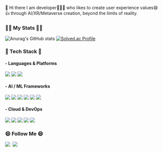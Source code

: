 
👋 Hi there I am developer👨🏻‍💻 who likes to create user experience values😄<br/> 
👍 through AI/XR/Metaverse creation, beyond the limits of reality.

<!--
**woghd8503/woghd8503** is a ✨ _special_ ✨ repository because its `README.md` (this file) appears on your GitHub profile.

Here are some ideas to get you started:

- 🔭 I’m currently working on ...
- 🌱 I’m currently learning ...
- 👯 I’m looking to collaborate on ...
- 🤔 I’m looking for help with ...
- 💬 Ask me about ...
- 📫 How to reach me: ...
- 😄 Pronouns: ...
- ⚡ Fun fact: ...
-->
<h3 align="Left">👩‍💻 My Stats 👩‍💻</h3>
<div align="Left">

![Anurag's GitHub stats](https://github-readme-stats.vercel.app/api?username=woghd8503&show_icons=true&theme=radical)
[![Solved.ac Profile](http://mazassumnida.wtf/api/v2/generate_badge?boj=woghd8503)](https://solved.ac/woghd8503/)


<h3 align="left">🧠 Tech Stack 🧠</h3>

<!-- Languages & Platforms -->
<h4 align="left"> - Languages & Platforms</h4>
<p align="left">
  <img src="https://img.shields.io/badge/Unity-000000?style=for-the-badge&logo=unity&logoColor=white"/>
  <img src="https://img.shields.io/badge/CSharp-239120?style=for-the-badge&logo=csharp&logoColor=white"/>
  <img src="https://img.shields.io/badge/Python-3776AB?style=for-the-badge&logo=python&logoColor=white"/>
</p>

<!-- AI / ML Frameworks -->
<h4 align="left"> - AI / ML Frameworks</h4>
<p align="left">
  <img src="https://img.shields.io/badge/TensorFlow-FF6F00?style=for-the-badge&logo=tensorflow&logoColor=white"/>
  <img src="https://img.shields.io/badge/PyTorch-EE4C2C?style=for-the-badge&logo=pytorch&logoColor=white"/>
  <img src="https://img.shields.io/badge/OpenCV-5C3EE8?style=for-the-badge&logo=opencv&logoColor=white"/>
  <img src="https://img.shields.io/badge/FastAPI-009688?style=for-the-badge&logo=fastapi&logoColor=white"/>
  <img src="https://img.shields.io/badge/MLflow-00C7B7?style=for-the-badge&logo=mlflow&logoColor=white"/>
  <img src="https://img.shields.io/badge/StableDiffusion-19A974?style=for-the-badge&logo=artstation&logoColor=white"/>
</p>

<!-- Cloud & DevOps -->
<h4 align="left"> - Cloud & DevOps</h4>
<p align="left">
  <img src="https://img.shields.io/badge/AWS-FF9900?style=for-the-badge&logo=amazonaws&logoColor=white"/>
  <img src="https://img.shields.io/badge/GoogleCloud-4285F4?style=for-the-badge&logo=googlecloud&logoColor=white"/>
  <img src="https://img.shields.io/badge/Docker-2496ED?style=for-the-badge&logo=docker&logoColor=white"/>
  <img src="https://img.shields.io/badge/Kubernetes-326CE5?style=for-the-badge&logo=kubernetes&logoColor=white"/>
  <img src="https://img.shields.io/badge/Linux-FCC624?style=for-the-badge&logo=linux&logoColor=black"/>
</p>


<h3 align="Left">😄 Follow Me 😄</h3>
<p align="Left">
<a href="https://www.instagram.com/woghd8503/"><img src="https://img.shields.io/badge/Instagram-E4405F?style=flat-square&logo=Instagram&logoColor=white&link=https://www.instagram.com/woghd8503/"/></a>&nbsp
<a href="mailto:woghd8503@gmail.com"><img src="https://img.shields.io/badge/Gmail-d14836?style=flat-square&logo=Gmail&logoColor=white&link=woghd8503@gmail.com"/></a>
</p>



